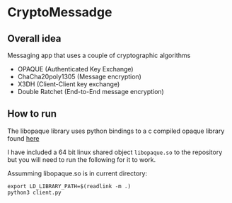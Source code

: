 # CryptoMessadge

## Overall idea
Messaging app that uses a couple of cryptographic algorithms

- OPAQUE (Authenticated Key Exchange)
- ChaCha20poly1305 (Message encryption)
- X3DH (Client-Client key exchange)
- Double Ratchet (End-to-End message encryption)

## How to run
The libopaque library uses python bindings to a c compiled opaque library found [here](https://github.com/stef/libopaque)

I have included a 64 bit linux shared object `libopaque.so` to the repository but you will need to run the following for it to work.

Assumming libopaque.so is in current directory:
```
export LD_LIBRARY_PATH=$(readlink -m .)
python3 client.py
```
